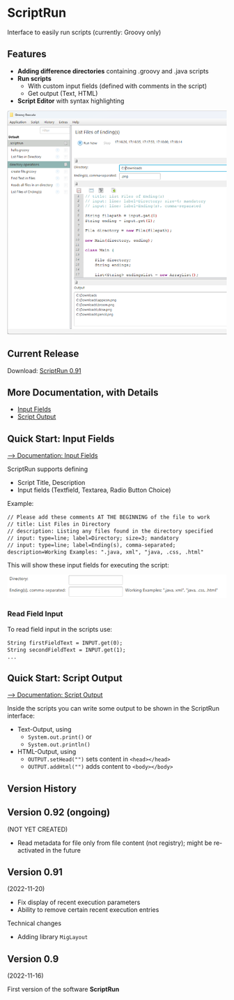 # ScriptRun

Interface to easily run scripts (currently: Groovy only)

## Features

* **Adding difference directories** containing .groovy and .java scripts
* **Run scripts**
  * With custom input fields (defined with comments in the script)
  * Get output (Text, HTML)
* **Script Editor** with syntax highlighting

![Main Window](assets/main.png)

## Current Release

Download: [ScriptRun 0.91](Releases/0.91/ScriptRun.exe)

## More Documentation, with Details

* [Input Fields](docs/script_input_fields.md)
* [Script Output](docs/script_output.md)

## Quick Start: Input Fields

[--> Documentation: Input Fields](docs/script_input_fields.md)

ScriptRun supports defining
* Script Title, Description
* Input fields (Textfield, Textarea, Radio Button Choice)

Example:

```
// Please add these comments AT THE BEGINNING of the file to work
// title: List Files in Directory
// description: Listing any files found in the directory specified
// input: type=line; label=Directory; size=3; mandatory
// input: type=line; label=Ending(s), comma-separated; description=Working Examples: ".java, xml", "java, .css, .html"
```

This will show these input fields for executing the script:

![Input Fields Example](assets/input_fields.png)

### Read Field Input

To read field input in the scripts use:

```
String firstFieldText = INPUT.get(0);
String secondFieldText = INPUT.get(1);
...
```

## Quick Start: Script Output

[--> Documentation: Script Output](docs/script_output.md)

Inside the scripts you can write some output to be shown in the ScriptRun interface:

* Text-Output, using
  * `System.out.print()` or
  * `System.out.println()`
* HTML-Output, using
  * `OUTPUT.setHead("")` sets content in `<head></head>` 
  * `OUTPUT.addHtml("")` adds content to `<body></body>`

## Version History

## Version 0.92 (ongoing)
(NOT YET CREATED)

* Read metadata for file only from file content (not registry); might be re-activated in the future

## Version 0.91
(2022-11-20)

* Fix display of recent execution parameters
* Ability to remove certain recent execution entries

Technical changes

* Adding library `MigLayout`

## Version 0.9
(2022-11-16)

First version of the software **ScriptRun**